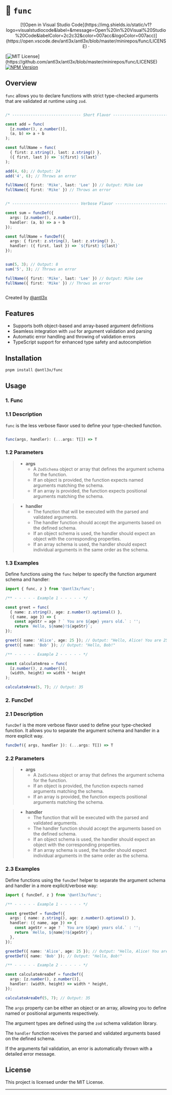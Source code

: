 # 🕺 `func`

<div align="center">
[![Open in Visual Studio Code](https://img.shields.io/static/v1?logo=visualstudiocode&label=&message=Open%20in%20Visual%20Studio%20Code&labelColor=2c2c32&color=007acc&logoColor=007acc)](https://open.vscode.dev/antl3x/antl3x/blob/master/minirepos/func/LICENSE)
<span> · </span>
</div>

[![MIT License](https://img.shields.io/npm/l/@antl3x/func.svg?)](https://github.com/antl3x/antl3x/blob/master/minirepos/func/LICENSE)
[![NPM Version](https://img.shields.io/npm/v/@antl3x/func.svg?style=flat)](npmjs.com/package/@antl3x/func)

## Overview 
`func` allows you to declare functions with strict type-checked arguments that are validated at runtime using `zod`.

```typescript

/* ------------------------------ Short Flavor ------------------------------ */

const add = func(
  [z.number(), z.number()],
  (a, b) => a + b
);

const fullName = func(
  { first: z.string(), last: z.string() },
  ({ first, last }) => `${first} ${last}`
);

add(4, 6); // Output: 24
add('4', 6); // Throws an error

fullName({ first: 'Mike', last: 'Lee' }) // Output: Mike Lee
fullName({ first: 'Mike' }) // Throws an error


/* ----------------------------- Verbose Flavor ----------------------------- */

const sum = funcDef({
  args: [z.number(), z.number()],
  handler: (a, b) => a + b
});

const fullName = funcDef({
  args: { first: z.string(), last: z.string() },
  handler: ({ first, last }) => `${first} ${last}`
});


sum(5, 3); // Output: 8
sum('5', 3); // Throws an error

fullName({ first: 'Mike', last: 'Lee' }) // Output: Mike Lee
fullName({ first: 'Mike' }) // Throws an error



```


Created by [@antl3x](https://antl3x.co)

## Features

- Supports both object-based and array-based argument definitions
- Seamless integration with `zod` for argument validation and parsing
- Automatic error handling and throwing of validation errors
- TypeScript support for enhanced type safety and autocompletion

## Installation

```bash
pnpm install @antl3x/func
```

## Usage

### 1. Func

### 1.1 Description

`func` is the less verbose flavor used to define your type-checked function.

```typescript

func(args, handler): (...args: T[]) => T

```

### 1.2 Parameters

> - **args**
>     - A `ZodSchema` object or array that defines the argument schema for the function.
>     - If an object is provided, the function expects named arguments matching the schema.
>     - If an array is provided, the function expects positional arguments matching the schema.

> - **handler**
>     - The function that will be executed with the parsed and validated arguments.
>     - The handler function should accept the arguments based on the defined schema.
>     - If an object schema is used, the handler should expect an object with the corresponding properties.
>     - If an array schema is used, the handler should expect individual arguments in the same order as the schema.


### 1.3 Examples 

Define functions using the `func` helper to specify the function argument schema and handler:

```typescript
import { func, z } from '@antl3x/func';

/** - - - - - Example 1 - - - - - */

const greet = func(
  { name: z.string(), age: z.number().optional() },
  ({ name, age }) => {
    const ageStr = age ? ` You are ${age} years old.` : '';
    return `Hello, ${name}!${ageStr}`;
});

greet({ name: 'Alice', age: 25 }); // Output: "Hello, Alice! You are 25 years old."
greet({ name: 'Bob' }); // Output: "Hello, Bob!"

/** - - - - - Example 2 - - - - - */

const calculateArea = func(
  [z.number(), z.number()],
  (width, height) => width * height
);

calculateArea(5, 7); // Output: 35
```

### 2. FuncDef

### 2.1 Description

`funcDef` is the more verbose flavor used to define your type-checked function. It allows you to separate the argument schema and handler in a more explicit way.

```typescript
funcDef({ args, handler }): (...args: T[]) => T
```

### 2.2 Parameters

> - **args**
>     - A `ZodSchema` object or array that defines the argument schema for the function.
>     - If an object is provided, the function expects named arguments matching the schema.
>     - If an array is provided, the function expects positional arguments matching the schema.

> - **handler**
>     - The function that will be executed with the parsed and validated arguments.
>     - The handler function should accept the arguments based on the defined schema.
>     - If an object schema is used, the handler should expect an object with the corresponding properties.
>     - If an array schema is used, the handler should expect individual arguments in the same order as the schema.

### 2.3 Examples

Define functions using the `funcDef` helper to separate the argument schema and handler in a more explicit/verbose way:

```typescript
import { funcDef, z } from '@antl3x/func';

/** - - - - - Example 1 - - - - - */

const greetDef = funcDef({
  args: { name: z.string(), age: z.number().optional() },
  handler: ({ name, age }) => {
    const ageStr = age ? ` You are ${age} years old.` : '';
    return `Hello, ${name}!${ageStr}`;
  },
});

greetDef({ name: 'Alice', age: 25 }); // Output: "Hello, Alice! You are 25 years old."
greetDef({ name: 'Bob' }); // Output: "Hello, Bob!"

/** - - - - - Example 2 - - - - - */

const calculateAreaDef = funcDef({
  args: [z.number(), z.number()],
  handler: (width, height) => width * height,
});

calculateAreaDef(5, 7); // Output: 35
```

The `args` property can be either an object or an array, allowing you to define named or positional arguments respectively.

The argument types are defined using the `zod` schema validation library.

The `handler` function receives the parsed and validated arguments based on the defined schema.

If the arguments fail validation, an error is automatically thrown with a detailed error message.

## License

This project is licensed under the MIT License.

---
